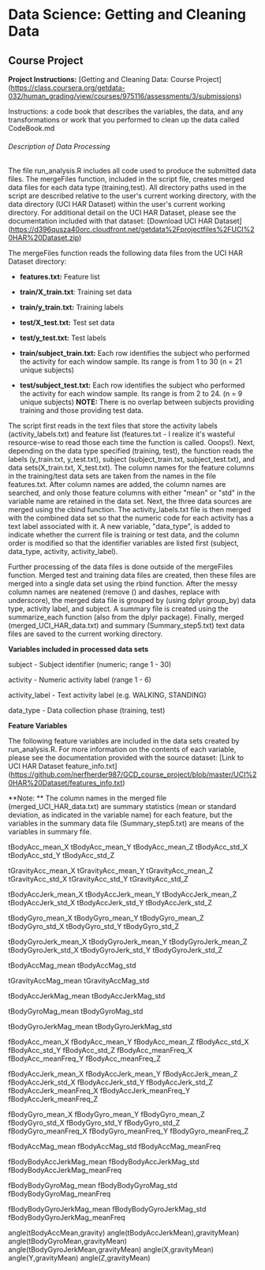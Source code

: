 # Data Science: Getting and Cleaning Data 
## Course Project

**Project Instructions:** [Getting and Cleaning Data: Course Project] (https://class.coursera.org/getdata-032/human_grading/view/courses/975116/assessments/3/submissions)

Instructions: a code book that describes the variables, the data, and any transformations or work that you performed to clean up the data called CodeBook.md

###### Description of Data Processing

The file run_analysis.R includes all code used to produce the submitted data files. The mergeFiles function, included in the script file, creates merged data files for each data type (training,test). All directory paths used in the script are described relative to the user's current working directory, with the data directory (UCI HAR Dataset) within the user's current working directory. For additional detail on the UCI HAR Dataset, please see the documentation included with that dataset: [Download UCI HAR Dataset] (https://d396qusza40orc.cloudfront.net/getdata%2Fprojectfiles%2FUCI%20HAR%20Dataset.zip) 

The mergeFiles function reads the following data files from the UCI HAR Dataset directory:

* **features.txt:** Feature list

* **train/X_train.txt**: Training set data

* **train/y_train.txt:** Training labels

* **test/X_test.txt:** Test set data

* **test/y_test.txt:** Test labels

* **train/subject_train.txt:** Each row identifies the subject who performed the activity for each window sample. Its range is from 1 to 30 (n = 21 unique subjects)

* **test/subject_test.txt:** Each row identifies the subject who performed the activity for each window sample. Its range is from 2 to 24. (n = 9 unique subjects)
**NOTE:** There is no overlap between subjects providing training and those providing test data. 

The script first reads in the text files that store the activity labels (activity_labels.txt) and feature list (features.txt - I realize it's wasteful resource-wise to read those each time the function is called. Ooops!). Next, depending on the data type specified (training, test), the function reads the labels (y_train.txt, y_test.txt), subject (subject_train.txt, subject_test.txt), and data sets(X_train.txt, X_test.txt). The column names for the feature columns in the training/test data sets are taken from the names in the file features.txt. After column names are added, the column names are searched, and only those feature columns with either "mean" or "std" in the variable name are retained in the data set. Next, the three data sources are merged using the cbind function. The activity_labels.txt file is then merged with the combined data set so that the numeric code for each activity has a text label associated with it. A new variable, "data_type", is added to indicate whether the current file is training or test data, and the column order is modified so that the identifier variables are listed first (subject, data_type, activity, activity_label).

Further processing of the data files is done outside of the mergeFiles function. Merged test and training data files are created, then these files are merged into a single data set using the rbind function. After the messy column names are neatened (remove () and dashes, replace with underscore), the merged data file is grouped by (using dplyr group_by) data type, activity label, and subject. A summary file is created using the summarize_each function (also from the dplyr package). Finally, merged (merged_UCI_HAR_data.txt) and summary (Summary_step5.txt) text data files are saved to the current working directory.


**Variables included in processed data sets**

subject - Subject identifier (numeric; range 1 - 30)

activity - Numeric activity label (range 1 - 6)

activity_label - Text activity label (e.g. WALKING, STANDING)

data_type - Data collection phase (training, test)

**Feature Variables**

The following feature variables are included in the data sets created by run_analysis.R. For more information on the contents of each variable, please see the documentation provided with the source dataset: [Link to UCI HAR Dataset feature_info.txt] (https://github.com/nerfherder987/GCD_course_project/blob/master/UCI%20HAR%20Dataset/features_info.txt) 

**Note: ** The column names in the merged file (merged_UCI_HAR_data.txt) are summary statistics (mean or standard deviation, as indicated in the variable name) for each feature, but the variables in the summary data file (Summary_step5.txt) are means of the variables in summary file.

tBodyAcc_mean_X
tBodyAcc_mean_Y
tBodyAcc_mean_Z
tBodyAcc_std_X
tBodyAcc_std_Y
tBodyAcc_std_Z

tGravityAcc_mean_X
tGravityAcc_mean_Y
tGravityAcc_mean_Z
tGravityAcc_std_X
tGravityAcc_std_Y
tGravityAcc_std_Z

tBodyAccJerk_mean_X
tBodyAccJerk_mean_Y
tBodyAccJerk_mean_Z
tBodyAccJerk_std_X
tBodyAccJerk_std_Y
tBodyAccJerk_std_Z

tBodyGyro_mean_X
tBodyGyro_mean_Y
tBodyGyro_mean_Z
tBodyGyro_std_X
tBodyGyro_std_Y
tBodyGyro_std_Z

tBodyGyroJerk_mean_X
tBodyGyroJerk_mean_Y
tBodyGyroJerk_mean_Z
tBodyGyroJerk_std_X
tBodyGyroJerk_std_Y
tBodyGyroJerk_std_Z

tBodyAccMag_mean
tBodyAccMag_std

tGravityAccMag_mean
tGravityAccMag_std

tBodyAccJerkMag_mean
tBodyAccJerkMag_std

tBodyGyroMag_mean
tBodyGyroMag_std

tBodyGyroJerkMag_mean
tBodyGyroJerkMag_std

fBodyAcc_mean_X
fBodyAcc_mean_Y
fBodyAcc_mean_Z
fBodyAcc_std_X
fBodyAcc_std_Y
fBodyAcc_std_Z
fBodyAcc_meanFreq_X
fBodyAcc_meanFreq_Y
fBodyAcc_meanFreq_Z

fBodyAccJerk_mean_X
fBodyAccJerk_mean_Y
fBodyAccJerk_mean_Z
fBodyAccJerk_std_X
fBodyAccJerk_std_Y
fBodyAccJerk_std_Z
fBodyAccJerk_meanFreq_X
fBodyAccJerk_meanFreq_Y
fBodyAccJerk_meanFreq_Z

fBodyGyro_mean_X
fBodyGyro_mean_Y
fBodyGyro_mean_Z
fBodyGyro_std_X
fBodyGyro_std_Y
fBodyGyro_std_Z
fBodyGyro_meanFreq_X
fBodyGyro_meanFreq_Y
fBodyGyro_meanFreq_Z

fBodyAccMag_mean
fBodyAccMag_std
fBodyAccMag_meanFreq

fBodyBodyAccJerkMag_mean
fBodyBodyAccJerkMag_std
fBodyBodyAccJerkMag_meanFreq

fBodyBodyGyroMag_mean
fBodyBodyGyroMag_std
fBodyBodyGyroMag_meanFreq

fBodyBodyGyroJerkMag_mean
fBodyBodyGyroJerkMag_std
fBodyBodyGyroJerkMag_meanFreq

angle(tBodyAccMean,gravity)
angle(tBodyAccJerkMean),gravityMean)
angle(tBodyGyroMean,gravityMean)
angle(tBodyGyroJerkMean,gravityMean)
angle(X,gravityMean)
angle(Y,gravityMean)
angle(Z,gravityMean)
